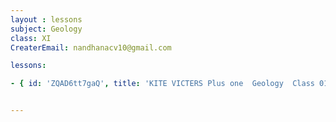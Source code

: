 ```yaml
--- 
layout : lessons 
subject: Geology
class: XI
CreaterEmail: nandhanacv10@gmail.com

lessons: 

- { id: 'ZQAD6tt7gaQ', title: 'KITE VICTERS Plus one  Geology  Class 01 (First Bell-ഫസ്റ്റ് ബെല്‍)' }


---
```

